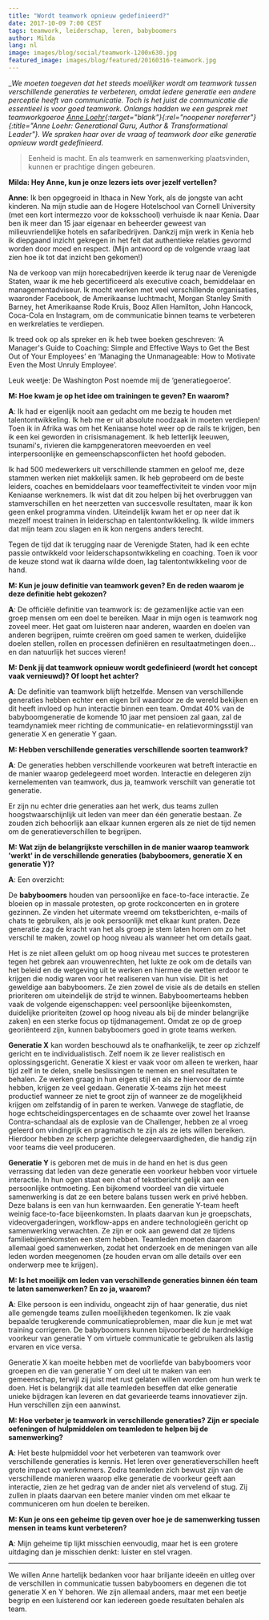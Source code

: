 ```yaml
---
title: "Wordt teamwork opnieuw gedefinieerd?"
date: 2017-10-09 7:00 CEST
tags: teamwork, leiderschap, leren, babyboomers
author: Milda
lang: nl
image: images/blog/social/teamwork-1200x630.jpg
featured_image: images/blog/featured/20160316-teamwork.jpg
---
```


__We moeten toegeven dat het steeds moeilijker wordt om teamwork tussen verschillende generaties te verbeteren, omdat iedere generatie een andere perceptie heeft van communicatie. Toch is het juist de communicatie die essentieel is voor goed teamwork. Onlangs hadden we een gesprek met teamworkgoeroe [Anne Loehr](http://www.anneloehr.com){:target="_blank"}{:rel="noopener noreferrer"}{:title="Anne Loehr: Generational Guru, Author & Transformational Leader"}. We spraken haar over de vraag of teamwork door elke generatie opnieuw wordt gedefinieerd.__

> Eenheid is macht. En als teamwerk en samenwerking plaatsvinden, kunnen er prachtige dingen gebeuren.

__Milda: Hey Anne, kun je onze lezers iets over jezelf vertellen?__

__Anne__: Ik ben opgegroeid in Ithaca in New York, als de jongste van acht kinderen. Na mijn studie aan de Hogere Hotelschool van Cornell University (met een kort intermezzo voor de koksschool) verhuisde ik naar Kenia. Daar ben ik meer dan 15 jaar eigenaar en beheerder geweest van milieuvriendelijke hotels en safaribedrijven. Dankzij mijn werk in Kenia heb ik diepgaand inzicht gekregen in het feit dat authentieke relaties gevormd worden door moed en respect. (Mijn antwoord op de volgende vraag laat zien hoe ik tot dat inzicht ben gekomen!)

Na de verkoop van mijn horecabedrijven keerde ik terug naar de Verenigde Staten, waar ik me heb gecertificeerd als executive coach, bemiddelaar en managementadviseur. Ik mocht werken met veel verschillende organisaties, waaronder Facebook, de Amerikaanse luchtmacht, Morgan Stanley Smith Barney, het Amerikaanse Rode Kruis, Booz Allen Hamilton, John Hancock, Coca-Cola en Instagram, om de communicatie binnen teams te verbeteren en werkrelaties te verdiepen.

Ik treed ook op als spreker en ik heb twee boeken geschreven: ‘A Manager's Guide to Coaching: Simple and Effective Ways to Get the Best Out of Your Employees’ en ‘Managing the Unmanageable: How to Motivate Even the Most Unruly Employee’.

Leuk weetje: De Washington Post noemde mij de ‘generatiegoeroe’.

__M: Hoe kwam je op het idee om trainingen te geven? En waarom?__

__A__: Ik had er eigenlijk nooit aan gedacht om me bezig te houden met talentontwikkeling. Ik heb me er uit absolute noodzaak in moeten verdiepen! Toen ik in Afrika was om het Keniaanse hotel weer op de rails te krijgen, ben ik een kei geworden in crisismanagement. Ik heb letterlijk leeuwen, tsunami's, rivieren die kampgeneratoren meevoerden en veel interpersoonlijke en gemeenschapsconflicten het hoofd geboden.

Ik had 500 medewerkers uit verschillende stammen en geloof me, deze stammen werken niet makkelijk samen. Ik heb geprobeerd om de beste leiders, coaches en bemiddelaars voor teameffectiviteit te vinden voor mijn Keniaanse werknemers. Ik wist dat dit zou helpen bij het overbruggen van stamverschillen en het neerzetten van succesvolle resultaten, maar ik kon geen enkel programma vinden. Uiteindelijk kwam het er op neer dat ik mezelf moest trainen in leiderschap en talentontwikkeling. Ik wilde immers dat mijn team zou slagen en ik kon nergens anders terecht.

Tegen de tijd dat ik terugging naar de Verenigde Staten, had ik een echte passie ontwikkeld voor leiderschapsontwikkeling en coaching. Toen ik voor de keuze stond wat ik daarna wilde doen, lag talentontwikkeling voor de hand.

__M: Kun je jouw definitie van teamwork geven? En de reden waarom je deze definitie hebt gekozen?__

__A__: De officiële definitie van teamwork is: de gezamenlijke actie van een groep mensen om een doel te bereiken. Maar in mijn ogen is teamwork nog zoveel meer. Het gaat om luisteren naar anderen, waarden en doelen van anderen begrijpen, ruimte creëren om goed samen te werken, duidelijke doelen stellen, rollen en processen definiëren en resultaatmetingen doen… en dan natuurlijk het succes vieren!

__M: Denk jij dat teamwork opnieuw wordt gedefinieerd (wordt het concept vaak vernieuwd)? Of loopt het achter?__

__A__: De definitie van teamwork blijft hetzelfde. Mensen van verschillende generaties hebben echter een eigen bril waardoor ze de wereld bekijken en dit heeft invloed op hun interactie binnen een team. Omdat 40% van de babyboomgeneratie de komende 10 jaar met pensioen zal gaan, zal de teamdynamiek meer richting de communicatie- en relatievormingsstijl van generatie X en generatie Y gaan.

__M: Hebben verschillende generaties verschillende soorten teamwork?__

__A__: De generaties hebben verschillende voorkeuren wat betreft interactie en de manier waarop gedelegeerd moet worden. Interactie en delegeren zijn kernelementen van teamwork, dus ja, teamwork verschilt van generatie tot generatie.

Er zijn nu echter drie generaties aan het werk, dus teams zullen hoogstwaarschijnlijk uit leden van meer dan één generatie bestaan. Ze zouden zich behoorlijk aan elkaar kunnen ergeren als ze niet de tijd nemen om de generatieverschillen te begrijpen.

__M: Wat zijn de belangrijkste verschillen in de manier waarop teamwork 'werkt' in de verschillende generaties (babyboomers, generatie X en generatie Y)?__

__A__: Een overzicht:

De __babyboomers__ houden van persoonlijke en face-to-face interactie. Ze bloeien op in massale protesten, op grote rockconcerten en in grotere gezinnen. Ze vinden het uitermate vreemd om tekstberichten, e-mails of chats te gebruiken, als je ook persoonlijk met elkaar kunt praten. Deze generatie zag de kracht van het als groep je stem laten horen om zo het verschil te maken, zowel op hoog niveau als wanneer het om details gaat.

Het is ze niet alleen gelukt om op hoog niveau met succes te protesteren tegen het gebrek aan vrouwenrechten, het lukte ze ook om de details van het beleid en de wetgeving uit te werken en hiermee de wetten erdoor te krijgen die nodig waren voor het realiseren van hun visie. Dit is het geweldige aan babyboomers. Ze zien zowel de visie als de details en stellen prioriteren om uiteindelijk de strijd te winnen. Babyboomerteams hebben vaak de volgende eigenschappen: veel persoonlijke bijeenkomsten, duidelijke prioriteiten (zowel op hoog niveau als bij de minder belangrijke zaken) en een sterke focus op tijdmanagement. Omdat ze op de groep georiënteerd zijn, kunnen babyboomers goed in grote teams werken.

__Generatie X__ kan worden beschouwd als te onafhankelijk, te zeer op zichzelf gericht en te individualistisch. Zelf noem ik ze liever realistisch en oplossingsgericht. Generatie X kiest er vaak voor om alleen te werken, haar tijd zelf in te delen, snelle beslissingen te nemen en snel resultaten te behalen. Ze werken graag in hun eigen stijl en als ze hiervoor de ruimte hebben, krijgen ze veel gedaan. Generatie X-teams zijn het meest productief wanneer ze niet te groot zijn of wanneer ze de mogelijkheid krijgen om zelfstandig of in paren te werken. Vanwege de stagflatie, de hoge echtscheidingspercentages en de schaamte over zowel het Iraanse Contra-schandaal als de explosie van de Challenger, hebben ze al vroeg geleerd om vindingrijk en pragmatisch te zijn als ze iets willen bereiken. Hierdoor hebben ze scherp gerichte delegeervaardigheden, die handig zijn voor teams die veel produceren.

__Generatie Y__ is geboren met de muis in de hand en het is dus geen verrassing dat leden van deze generatie een voorkeur hebben voor virtuele interactie. In hun ogen staat een chat of tekstbericht gelijk aan een persoonlijke ontmoeting. Een bijkomend voordeel van die virtuele samenwerking is dat ze een betere balans tussen werk en privé hebben. Deze balans is een van hun kernwaarden. Een generatie Y-team heeft weinig face-to-face bijeenkomsten. In plaats daarvan kun je groepschats, videovergaderingen, workflow-apps en andere technologieën gericht op samenwerking verwachten. Ze zijn er ook aan gewend dat ze tijdens familiebijeenkomsten een stem hebben. Teamleden moeten daarom allemaal goed samenwerken, zodat het onderzoek en de meningen van alle leden worden meegenomen (ze houden ervan om alle details over een onderwerp mee te krijgen).

__M: Is het moeilijk om leden van verschillende generaties binnen één team te laten samenwerken? En zo ja, waarom?__

__A__: Elke persoon is een individu, ongeacht zijn of haar generatie, dus niet alle gemengde teams zullen moeilijkheden tegenkomen. Ik zie vaak bepaalde terugkerende communicatieproblemen, maar die kun je met wat training corrigeren. De babyboomers kunnen bijvoorbeeld de hardnekkige voorkeur van generatie Y om virtuele communicatie te gebruiken als lastig ervaren en vice versa.

Generatie X kan moeite hebben met de voorliefde van babyboomers voor groepen en die van generatie Y om deel uit te maken van een gemeenschap, terwijl zij juist met rust gelaten willen worden om hun werk te doen. Het is belangrijk dat alle teamleden beseffen dat elke generatie unieke bijdragen kan leveren en dat gevarieerde teams innovatiever zijn. Hun verschillen zijn een aanwinst.

__M: Hoe verbeter je teamwork in verschillende generaties? Zijn er speciale oefeningen of hulpmiddelen om teamleden te helpen bij de samenwerking?__

__A__: Het beste hulpmiddel voor het verbeteren van teamwork over verschillende generaties is kennis. Het leren over generatieverschillen heeft grote impact op werknemers. Zodra teamleden zich bewust zijn van de verschillende manieren waarop elke generatie de voorkeur geeft aan interactie, zien ze het gedrag van de ander niet als vervelend of stug. Zij zullen in plaats daarvan een betere manier vinden om met elkaar te communiceren om hun doelen te bereiken.

__M: Kun je ons een geheime tip geven over hoe je de samenwerking tussen mensen in teams kunt verbeteren?__

__A__: Mijn geheime tip lijkt misschien eenvoudig, maar het is een grotere uitdaging dan je misschien denkt: luister en stel vragen.

---

We willen Anne hartelijk bedanken voor haar briljante ideeën en uitleg over de verschillen in communicatie tussen babyboomers en degenen die tot generatie X en Y behoren. We zijn allemaal anders, maar met een beetje begrip en een luisterend oor kan iedereen goede resultaten behalen als team.
